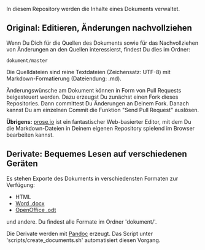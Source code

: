 In diesem Repository werden die Inhalte eines Dokuments verwaltet.

Original: Editieren, Änderungen nachvollziehen
----------------------------------------------

Wenn Du Dich für die Quellen des Dokuments sowie für das Nachvollziehen von Änderungen an den Quellen interessierst, findest Du dies im Ordner:

    dokument/master

Die Quelldateien sind reine Textdateien (Zeichensatz: UTF-8) mit Markdown-Formatierung (Dateiendung: .md).

Änderungswünsche am Dokument können in Form von Pull Requests beigesteuert werden. Dazu erzeugst Du zunächst einen Fork dieses Repositories. Dann committest Du Änderungen an Deinem Fork. Danach kannst Du am einzelnen Commit die Funktion "Send Pull Request" auslösen.

**Übrigens:** [prose.io](http://prose.io/) ist ein fantastischer Web-basierter Editor, mit dem Du die Markdown-Dateien in Deinem eigenen Repository spielend im Browser bearbeiten kannst.


Derivate: Bequemes Lesen auf verschiedenen Geräten
--------------------------------------------------

Es stehen Exporte des Dokuments in verschiedensten Formaten zur Verfügung:

* HTML
* [Word .docx](https://github.com/marians/open-ris-specs/blob/master/dokument/docx/document.docx?raw=true)
* [OpenOffice .odt](https://github.com/marians/open-ris-specs/blob/master/dokument/docx/document.docx?raw=true)

und andere. Du findest alle Formate im Ordner 'dokument/'.

Die Derivate werden mit [Pandoc](http://johnmacfarlane.net/pandoc/) erzeugt. Das Script unter 'scripts/create_documents.sh' automatisiert diesen Vorgang.


